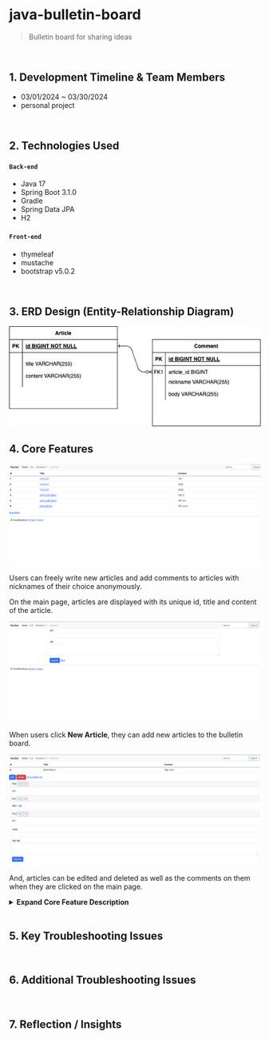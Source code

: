 # java-bulletin-board

> Bulletin board for sharing ideas

</br>

## 1. Development Timeline & Team Members

- 03/01/2024 ~ 03/30/2024
- personal project

</br>

## 2. Technologies Used

#### `Back-end`

- Java 17
- Spring Boot 3.1.0
- Gradle
- Spring Data JPA
- H2

#### `Front-end`

- thymeleaf
- mustache
- bootstrap v5.0.2

</br>

## 3. ERD Design (Entity-Relationship Diagram)

![erd](uploads/erd.png)

## 4. Core Features

![mainpage](uploads/mainpage.png)

Users can freely write new articles and add comments to articles with nicknames of their choice anonymously.

On the main page, articles are displayed with its unique id, title and content of the article.

![newarticle](uploads/newarticle.png)

When users click **New Article**, they can add new articles to the bulletin board.

![editarticle](uploads/editarticle.png)

And, articles can be edited and deleted as well as the comments on them when they are clicked on the main page.

<details> 
<summary><b>Expand Core Feature Description</b></summary> 
<div markdown="1">

### 4.1. Overall Flow

UML diagram
![erd](uploads/uml.png)

### 4.2. User Request

Users can make couple of requests such as CRUDs of comments and articles.

### 4.3. Controller

ArticleController
![articlecontroller1](uploads/articlecontroller1.png)

![articlecontroller2](uploads/articlecontroller2.png)

ArticleController utillizes ArticleService and CommentService to serve user requests at designated endpoints.

### 4.4. Service

ArticleService
![articleservice1](uploads/articleservice1.png)

![articleservice2](uploads/articleservice2.png)

CommentService
![commentservice1](uploads/commentservice1.png)

![commentservice2](uploads/commentservice2.png)

services provide crud operations of entities via repositories.

### 4.5. Repository

ArticleRepository
![articlerepository1](uploads/articlerepository1.png)

CommentRepository
![commentrepository1](uploads/commentrepository1.png)

</div>
</details>

</br>

## 5. Key Troubleshooting Issues

</br>

## 6. Additional Troubleshooting Issues

</br>

## 7. Reflection / Insights
